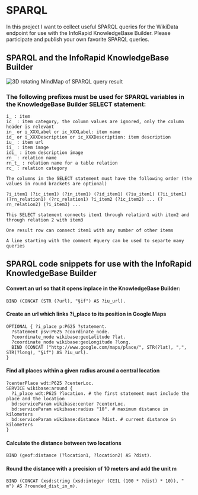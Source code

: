 # SPARQL

In this project I want to collect useful SPARQL queries for the WikiData endpoint for use with the InfoRapid KnowledgeBase Builder. Please participate and publish your own favorite SPARQL queries.

## SPARQL and the InfoRapid KnowledgeBase Builder

![3D rotating MindMap of SPARQL query result](images/Example.gif?raw=true "Example")

### The following prefixes must be used for SPARQL variables in the KnowledgeBase Builder SELECT statement:
```
i_ : item
ic_ : item category, the column values are ignored, only the column header is relevant
in_ or i_XXXLabel or ic_XXXLabel: item name
id_ or i_XXXDescription or ic_XXXDescription: item description
iu_ : item url
ii_ : item image
idi_ : item description image
rn_ : relation name
rn_t_ : relation name for a table relation
rc_ : relation category

The columns in the SELECT statement must have the following order (the values in round brackets are optional)

?i_item1 (?ic_item1) (?in_item1) (?id_item1) (?iu_item1) (?ii_item1) (?rn_relation1) (?rc_relation1) ?i_item2 (?ic_item2) ... (?rn_relation2) (?i_item3) ...

This SELECT statement connects item1 through relation1 with item2 and through relation 2 with item3

One result row can connect item1 with any number of other items

A line starting with the comment #query can be used to separte many queries
```
## SPARQL code snippets for use with the InfoRapid KnowledgeBase Builder

#### Convert an url so that it opens inplace in the KnowledgeBase Builder:
```
BIND (CONCAT (STR (?url), "§if") AS ?iu_url).
```

#### Create an url which links ?i_place to its position in Google Maps
```
OPTIONAL { ?i_place p:P625 ?statement.
  ?statement psv:P625 ?coordinate_node.
  ?coordinate_node wikibase:geoLatitude ?lat.
  ?coordinate_node wikibase:geoLongitude ?long.
  BIND (CONCAT ("http://www.google.com/maps/place/", STR(?lat), ",", STR(?long), "§if") AS ?iu_url).
}
```

#### Find all places within a given radius around a central location
```
?centerPlace wdt:P625 ?centerLoc.
SERVICE wikibase:around {
  ?i_place wdt:P625 ?location. # the first statement must include the place and the location
  bd:serviceParam wikibase:center ?centerLoc.
  bd:serviceParam wikibase:radius "10". # maximum distance in kilometers
  bd:serviceParam wikibase:distance ?dist. # current distance in kilometers
}
```

#### Calculate the distance between two locations
```
BIND (geof:distance (?location1, ?location2) AS ?dist).
```

#### Round the distance with a precision of 10 meters and add the unit m
```
BIND (CONCAT (xsd:string (xsd:integer (CEIL (100 * ?dist) * 10)), " m") AS ?rounded_dist_in_m).
```

